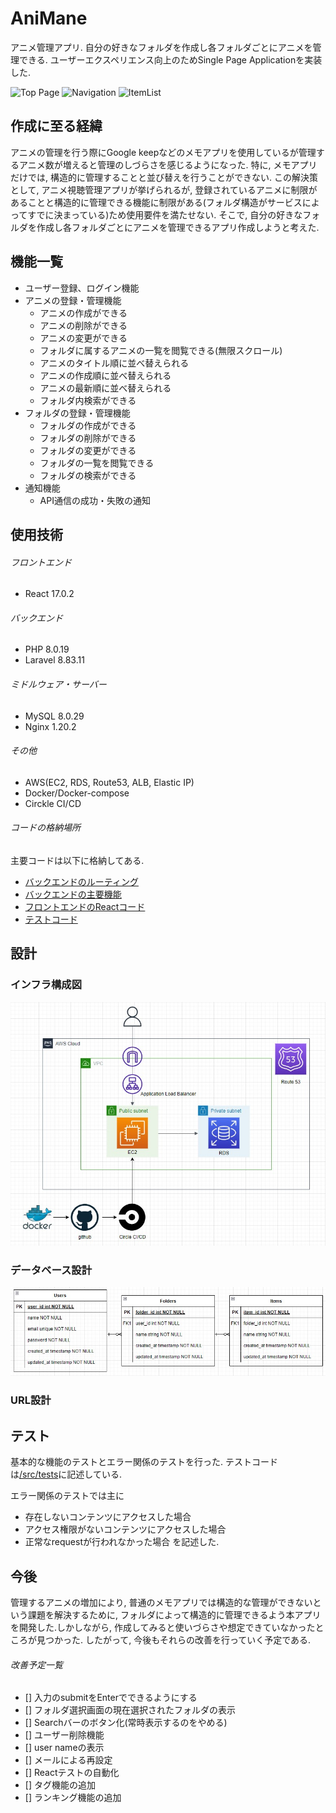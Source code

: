 # AniMane

アニメ管理アプリ.
自分の好きなフォルダを作成し各フォルダごとにアニメを管理できる.
ユーザーエクスペリエンス向上のためSingle Page Applicationを実装した.

![Top Page](/iamges/top_page.jpg)
![Navigation](/iamges/Navigation.jpg)
![ItemList](/images/itemList/jpg)
## 作成に至る経緯
アニメの管理を行う際にGoogle keepなどのメモアプリを使用しているが管理するアニメ数が増えると管理のしづらさを感じるようになった. 特に, メモアプリだけでは, 構造的に管理することと並び替えを行うことができない. この解決策として, アニメ視聴管理アプリが挙げられるが, 登録されているアニメに制限があることと構造的に管理できる機能に制限がある(フォルダ構造がサービスによってすでに決まっている)ため使用要件を満たせない. そこで, 自分の好きなフォルダを作成し各フォルダごとにアニメを管理できるアプリ作成しようと考えた.

## 機能一覧
- ユーザー登録、ログイン機能
- アニメの登録・管理機能
    - アニメの作成ができる
    - アニメの削除ができる
    - アニメの変更ができる
    - フォルダに属するアニメの一覧を閲覧できる(無限スクロール)
    - アニメのタイトル順に並べ替えられる
    - アニメの作成順に並べ替えられる
    - アニメの最新順に並べ替えられる
    - フォルダ内検索ができる
- フォルダの登録・管理機能
    - フォルダの作成ができる
    - フォルダの削除ができる
    - フォルダの変更ができる
    - フォルダの一覧を閲覧できる
    - フォルダの検索ができる
- 通知機能
    - API通信の成功・失敗の通知

## 使用技術
###### フロントエンド
- React 17.0.2

###### バックエンド
- PHP 8.0.19
- Laravel 8.83.11

###### ミドルウェア・サーバー
- MySQL 8.0.29
- Nginx 1.20.2

###### その他
- AWS(EC2, RDS, Route53, ALB, Elastic IP)
- Docker/Docker-compose
- Circkle CI/CD

###### コードの格納場所
主要コードは以下に格納してある.
- [バックエンドのルーティング](https://github.com/yu-chap/AniMane/blob/main/src/routes/web.php)
- [バックエンドの主要機能](https://github.com/yu-chap/AniMane/tree/main/src/app/Http/Controllers/Api)
- [フロントエンドのReactコード](https://github.com/yu-chap/AniMane/tree/main/src/resources/js)
- [テストコード](https://github.com/yu-chap/AniMane/tree/main/src/tests)

## 設計
### インフラ構成図
![Infra Image](/images/Infra.jpg)
### データベース設計
![Database Design](/images/database_design.jpg)
### URL設計

## テスト
基本的な機能のテストとエラー関係のテストを行った.
テストコードは[/src/tests](https://github.com/yu-chap/AniMane/tree/main/src/tests)に記述している.

エラー関係のテストでは主に
- 存在しないコンテンツにアクセスした場合
- アクセス権限がないコンテンツにアクセスした場合
- 正常なrequestが行われなかった場合
を記述した.

## 今後
管理するアニメの増加により, 普通のメモアプリでは構造的な管理ができないという課題を解決するために, フォルダによって構造的に管理できるよう本アプリを開発した.しかしながら, 作成してみると使いづらさや想定できていなかったところが見つかった. したがって, 今後もそれらの改善を行っていく予定である.
###### 改善予定一覧
- [] 入力のsubmitをEnterでできるようにする
- [] フォルダ選択画面の現在選択されたフォルダの表示
- [] Searchバーのボタン化(常時表示するのをやめる)
- [] ユーザー削除機能
- [] user nameの表示
- [] メールによる再設定
- [] Reactテストの自動化
- [] タグ機能の追加
- [] ランキング機能の追加
